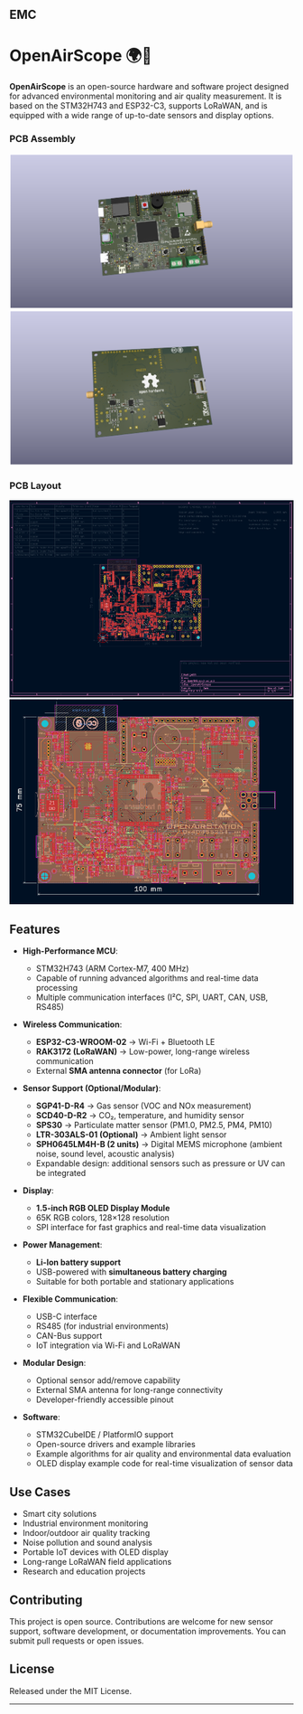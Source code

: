 
EMC
---
# OpenAirScope 🌍💨

**OpenAirScope** is an open-source hardware and software project designed for advanced environmental monitoring and air quality measurement. It is based on the STM32H743 and ESP32-C3, supports LoRaWAN, and is equipped with a wide range of up-to-date sensors and display options.


### PCB Assembly
![PCBA](docs/images/OpenAirScope.png)
![PCBA](docs/images/OpenAirScopeB.png)

### PCB Layout
![Layout](docs/images/PCB.PNG)
![Layout](docs/images/layout.PNG)

## Features

* **High-Performance MCU**:

  * STM32H743 (ARM Cortex-M7, 400 MHz)
  * Capable of running advanced algorithms and real-time data processing
  * Multiple communication interfaces (I²C, SPI, UART, CAN, USB, RS485)

* **Wireless Communication**:

  * **ESP32-C3-WROOM-02** → Wi-Fi + Bluetooth LE
  * **RAK3172 (LoRaWAN)** → Low-power, long-range wireless communication
  * External **SMA antenna connector** (for LoRa)

* **Sensor Support (Optional/Modular)**:

  * **SGP41-D-R4** → Gas sensor (VOC and NOx measurement)
  * **SCD40-D-R2** → CO₂, temperature, and humidity sensor
  * **SPS30** → Particulate matter sensor (PM1.0, PM2.5, PM4, PM10)
  * **LTR-303ALS-01 (Optional)** → Ambient light sensor
  * **SPH0645LM4H-B (2 units)** → Digital MEMS microphone (ambient noise, sound level, acoustic analysis)
  * Expandable design: additional sensors such as pressure or UV can be integrated

* **Display**:

  * **1.5-inch RGB OLED Display Module**
  * 65K RGB colors, 128×128 resolution
  * SPI interface for fast graphics and real-time data visualization

* **Power Management**:

  * **Li-Ion battery support**
  * USB-powered with **simultaneous battery charging**
  * Suitable for both portable and stationary applications

* **Flexible Communication**:

  * USB-C interface
  * RS485 (for industrial environments)
  * CAN-Bus support
  * IoT integration via Wi-Fi and LoRaWAN

* **Modular Design**:

  * Optional sensor add/remove capability
  * External SMA antenna for long-range connectivity
  * Developer-friendly accessible pinout

* **Software**:

  * STM32CubeIDE / PlatformIO support
  * Open-source drivers and example libraries
  * Example algorithms for air quality and environmental data evaluation
  * OLED display example code for real-time visualization of sensor data

## Use Cases

* Smart city solutions
* Industrial environment monitoring
* Indoor/outdoor air quality tracking
* Noise pollution and sound analysis
* Portable IoT devices with OLED display
* Long-range LoRaWAN field applications
* Research and education projects

## Contributing

This project is open source. Contributions are welcome for new sensor support, software development, or documentation improvements. You can submit pull requests or open issues.

## License

Released under the MIT License.

---


